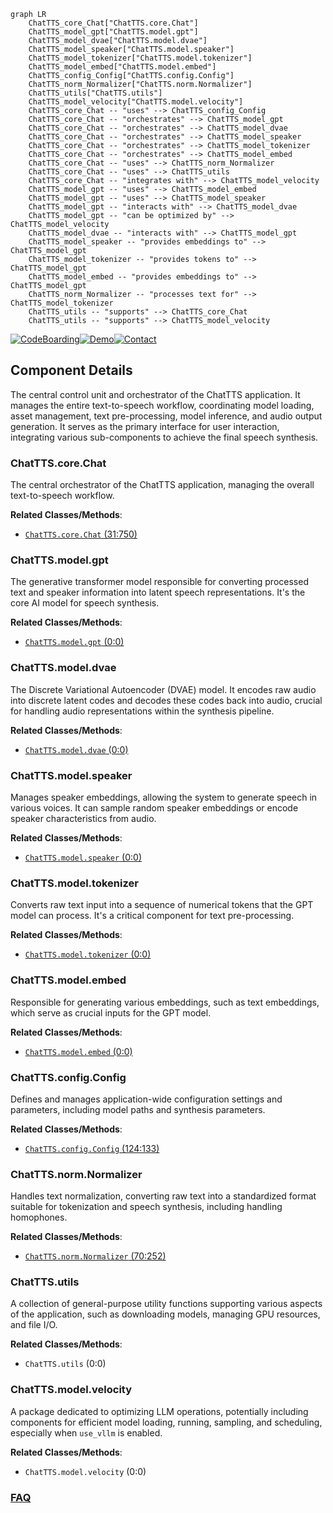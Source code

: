 ```mermaid
graph LR
    ChatTTS_core_Chat["ChatTTS.core.Chat"]
    ChatTTS_model_gpt["ChatTTS.model.gpt"]
    ChatTTS_model_dvae["ChatTTS.model.dvae"]
    ChatTTS_model_speaker["ChatTTS.model.speaker"]
    ChatTTS_model_tokenizer["ChatTTS.model.tokenizer"]
    ChatTTS_model_embed["ChatTTS.model.embed"]
    ChatTTS_config_Config["ChatTTS.config.Config"]
    ChatTTS_norm_Normalizer["ChatTTS.norm.Normalizer"]
    ChatTTS_utils["ChatTTS.utils"]
    ChatTTS_model_velocity["ChatTTS.model.velocity"]
    ChatTTS_core_Chat -- "uses" --> ChatTTS_config_Config
    ChatTTS_core_Chat -- "orchestrates" --> ChatTTS_model_gpt
    ChatTTS_core_Chat -- "orchestrates" --> ChatTTS_model_dvae
    ChatTTS_core_Chat -- "orchestrates" --> ChatTTS_model_speaker
    ChatTTS_core_Chat -- "orchestrates" --> ChatTTS_model_tokenizer
    ChatTTS_core_Chat -- "orchestrates" --> ChatTTS_model_embed
    ChatTTS_core_Chat -- "uses" --> ChatTTS_norm_Normalizer
    ChatTTS_core_Chat -- "uses" --> ChatTTS_utils
    ChatTTS_core_Chat -- "integrates with" --> ChatTTS_model_velocity
    ChatTTS_model_gpt -- "uses" --> ChatTTS_model_embed
    ChatTTS_model_gpt -- "uses" --> ChatTTS_model_speaker
    ChatTTS_model_gpt -- "interacts with" --> ChatTTS_model_dvae
    ChatTTS_model_gpt -- "can be optimized by" --> ChatTTS_model_velocity
    ChatTTS_model_dvae -- "interacts with" --> ChatTTS_model_gpt
    ChatTTS_model_speaker -- "provides embeddings to" --> ChatTTS_model_gpt
    ChatTTS_model_tokenizer -- "provides tokens to" --> ChatTTS_model_gpt
    ChatTTS_model_embed -- "provides embeddings to" --> ChatTTS_model_gpt
    ChatTTS_norm_Normalizer -- "processes text for" --> ChatTTS_model_tokenizer
    ChatTTS_utils -- "supports" --> ChatTTS_core_Chat
    ChatTTS_utils -- "supports" --> ChatTTS_model_velocity
```
[![CodeBoarding](https://img.shields.io/badge/Generated%20by-CodeBoarding-9cf?style=flat-square)](https://github.com/CodeBoarding/GeneratedOnBoardings)[![Demo](https://img.shields.io/badge/Try%20our-Demo-blue?style=flat-square)](https://www.codeboarding.org/demo)[![Contact](https://img.shields.io/badge/Contact%20us%20-%20contact@codeboarding.org-lightgrey?style=flat-square)](mailto:contact@codeboarding.org)

## Component Details

The central control unit and orchestrator of the ChatTTS application. It manages the entire text-to-speech workflow, coordinating model loading, asset management, text pre-processing, model inference, and audio output generation. It serves as the primary interface for user interaction, integrating various sub-components to achieve the final speech synthesis.

### ChatTTS.core.Chat
The central orchestrator of the ChatTTS application, managing the overall text-to-speech workflow.


**Related Classes/Methods**:

- <a href="https://github.com/2noise/ChatTTS/blob/master/ChatTTS/core.py#L31-L750" target="_blank" rel="noopener noreferrer">`ChatTTS.core.Chat` (31:750)</a>


### ChatTTS.model.gpt
The generative transformer model responsible for converting processed text and speaker information into latent speech representations. It's the core AI model for speech synthesis.


**Related Classes/Methods**:

- <a href="https://github.com/2noise/ChatTTS/blob/master/ChatTTS/model/gpt.py#L0-L0" target="_blank" rel="noopener noreferrer">`ChatTTS.model.gpt` (0:0)</a>


### ChatTTS.model.dvae
The Discrete Variational Autoencoder (DVAE) model. It encodes raw audio into discrete latent codes and decodes these codes back into audio, crucial for handling audio representations within the synthesis pipeline.


**Related Classes/Methods**:

- <a href="https://github.com/2noise/ChatTTS/blob/master/ChatTTS/model/dvae.py#L0-L0" target="_blank" rel="noopener noreferrer">`ChatTTS.model.dvae` (0:0)</a>


### ChatTTS.model.speaker
Manages speaker embeddings, allowing the system to generate speech in various voices. It can sample random speaker embeddings or encode speaker characteristics from audio.


**Related Classes/Methods**:

- <a href="https://github.com/2noise/ChatTTS/blob/master/ChatTTS/model/speaker.py#L0-L0" target="_blank" rel="noopener noreferrer">`ChatTTS.model.speaker` (0:0)</a>


### ChatTTS.model.tokenizer
Converts raw text input into a sequence of numerical tokens that the GPT model can process. It's a critical component for text pre-processing.


**Related Classes/Methods**:

- <a href="https://github.com/2noise/ChatTTS/blob/master/ChatTTS/model/tokenizer.py#L0-L0" target="_blank" rel="noopener noreferrer">`ChatTTS.model.tokenizer` (0:0)</a>


### ChatTTS.model.embed
Responsible for generating various embeddings, such as text embeddings, which serve as crucial inputs for the GPT model.


**Related Classes/Methods**:

- <a href="https://github.com/2noise/ChatTTS/blob/master/ChatTTS/model/embed.py#L0-L0" target="_blank" rel="noopener noreferrer">`ChatTTS.model.embed` (0:0)</a>


### ChatTTS.config.Config
Defines and manages application-wide configuration settings and parameters, including model paths and synthesis parameters.


**Related Classes/Methods**:

- <a href="https://github.com/2noise/ChatTTS/blob/master/ChatTTS/config/config.py#L124-L133" target="_blank" rel="noopener noreferrer">`ChatTTS.config.Config` (124:133)</a>


### ChatTTS.norm.Normalizer
Handles text normalization, converting raw text into a standardized format suitable for tokenization and speech synthesis, including handling homophones.


**Related Classes/Methods**:

- <a href="https://github.com/2noise/ChatTTS/blob/master/ChatTTS/norm.py#L70-L252" target="_blank" rel="noopener noreferrer">`ChatTTS.norm.Normalizer` (70:252)</a>


### ChatTTS.utils
A collection of general-purpose utility functions supporting various aspects of the application, such as downloading models, managing GPU resources, and file I/O.


**Related Classes/Methods**:

- `ChatTTS.utils` (0:0)


### ChatTTS.model.velocity
A package dedicated to optimizing LLM operations, potentially including components for efficient model loading, running, sampling, and scheduling, especially when `use_vllm` is enabled.


**Related Classes/Methods**:

- `ChatTTS.model.velocity` (0:0)




### [FAQ](https://github.com/CodeBoarding/GeneratedOnBoardings/tree/main?tab=readme-ov-file#faq)